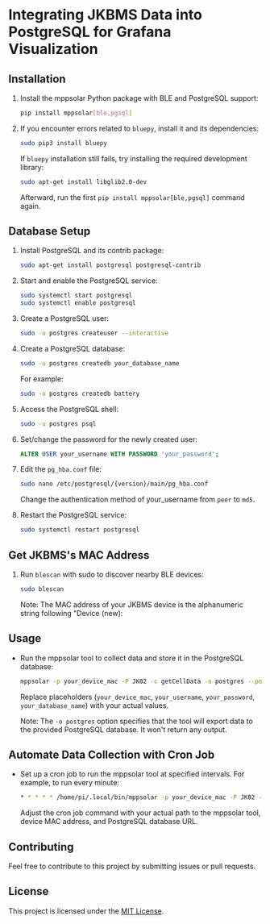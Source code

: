 # Integrating JKBMS Data into PostgreSQL for Grafana Visualization

## Installation

1. Install the mppsolar Python package with BLE and PostgreSQL support:

    ```bash
    pip install mppsolar[ble,pgsql]
    ```

2. If you encounter errors related to `bluepy`, install it and its dependencies:

    ```bash
    sudo pip3 install bluepy
    ```

    If `bluepy` installation still fails, try installing the required development library:

    ```bash
    sudo apt-get install libglib2.0-dev
    ```

    Afterward, run the first `pip install mppsolar[ble,pgsql]` command again.

## Database Setup

1. Install PostgreSQL and its contrib package:

    ```bash
    sudo apt-get install postgresql postgresql-contrib
    ```

2. Start and enable the PostgreSQL service:

    ```bash
    sudo systemctl start postgresql
    sudo systemctl enable postgresql
    ```

3. Create a PostgreSQL user:

    ```bash
    sudo -u postgres createuser --interactive
    ```

4. Create a PostgreSQL database:

    ```bash
    sudo -u postgres createdb your_database_name
    ```

    For example:

    ```bash
    sudo -u postgres createdb battery
    ```

5. Access the PostgreSQL shell:

    ```bash
    sudo -u postgres psql
    ```

6. Set/change the password for the newly created user:

    ```sql
    ALTER USER your_username WITH PASSWORD 'your_password';
    ```

7. Edit the `pg_hba.conf` file:

    ```bash
    sudo nano /etc/postgresql/{version}/main/pg_hba.conf
    ```

    Change the authentication method of your_username from `peer` to `md5`.

8. Restart the PostgreSQL service:

    ```bash
    sudo systemctl restart postgresql
    ```
## Get JKBMS's MAC Address

1. Run `blescan` with sudo to discover nearby BLE devices:

    ```bash
    sudo blescan
    ```
    Note: The MAC address of your JKBMS device is the alphanumeric string following "Device (new):

## Usage

- Run the mppsolar tool to collect data and store it in the PostgreSQL database:

    ```bash
    mppsolar -p your_device_mac -P JK02 -c getCellData -o postgres --postgres_url postgresql://your_username:your_password@localhost:5432/your_database_name
    ```

    Replace placeholders (`your_device_mac`, `your_username`, `your_password`, `your_database_name`) with your actual values.

    Note: The `-o postgres` option specifies that the tool will export data to the provided PostgreSQL database. It won't return any output.

## Automate Data Collection with Cron Job

- Set up a cron job to run the mppsolar tool at specified intervals. For example, to run every minute:

    ```bash
    * * * * * /home/pi/.local/bin/mppsolar -p your_device_mac -P JK02 -c getCellData -o postgres --postgres_url postgresql://your_username:your_password@localhost:5432/your_database_name
    ```

    Adjust the cron job command with your actual path to the mppsolar tool, device MAC address, and PostgreSQL database URL.

## Contributing

Feel free to contribute to this project by submitting issues or pull requests.

## License

This project is licensed under the [MIT License](LICENSE).
